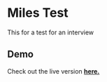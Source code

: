# Miles Test

This for a test for an interview

## Demo

Check out the live version [**here.**](https://vindow.github.io/dota-shop-quiz/)